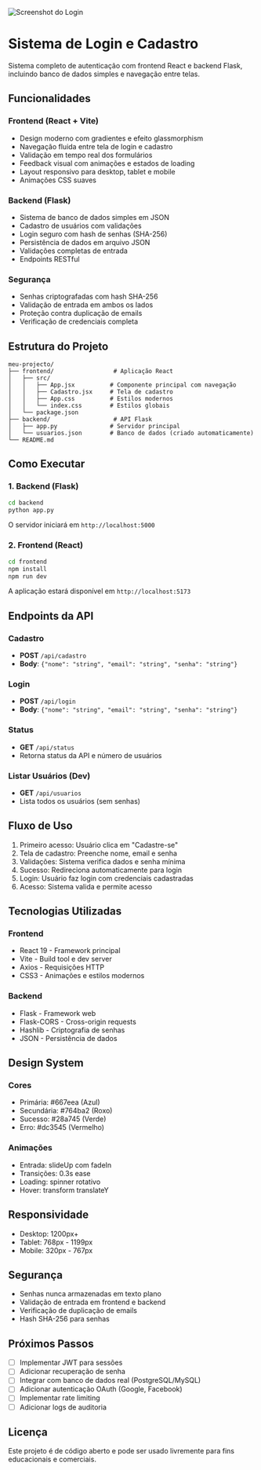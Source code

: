 ![Screenshot do Login](assts/image.png)

# Sistema de Login e Cadastro

Sistema completo de autenticação com frontend React e backend Flask, incluindo banco de dados simples e navegação entre telas.

## Funcionalidades

### Frontend (React + Vite)
- Design moderno com gradientes e efeito glassmorphism
- Navegação fluida entre tela de login e cadastro
- Validação em tempo real dos formulários
- Feedback visual com animações e estados de loading
- Layout responsivo para desktop, tablet e mobile
- Animações CSS suaves

### Backend (Flask)
- Sistema de banco de dados simples em JSON
- Cadastro de usuários com validações
- Login seguro com hash de senhas (SHA-256)
- Persistência de dados em arquivo JSON
- Validações completas de entrada
- Endpoints RESTful

### Segurança
- Senhas criptografadas com hash SHA-256
- Validação de entrada em ambos os lados
- Proteção contra duplicação de emails
- Verificação de credenciais completa

## Estrutura do Projeto

```
meu-projecto/
├── frontend/                 # Aplicação React
│   ├── src/
│   │   ├── App.jsx          # Componente principal com navegação
│   │   ├── Cadastro.jsx     # Tela de cadastro
│   │   ├── App.css          # Estilos modernos
│   │   └── index.css        # Estilos globais
│   └── package.json
├── backend/                  # API Flask
│   ├── app.py               # Servidor principal
│   └── usuarios.json        # Banco de dados (criado automaticamente)
└── README.md
```

## Como Executar

### 1. Backend (Flask)
```bash
cd backend
python app.py
```
O servidor iniciará em `http://localhost:5000`

### 2. Frontend (React)
```bash
cd frontend
npm install
npm run dev
```
A aplicação estará disponível em `http://localhost:5173`

## Endpoints da API

### Cadastro
- **POST** `/api/cadastro`
- **Body**: `{"nome": "string", "email": "string", "senha": "string"}`

### Login
- **POST** `/api/login`
- **Body**: `{"nome": "string", "email": "string", "senha": "string"}`

### Status
- **GET** `/api/status`
- Retorna status da API e número de usuários

### Listar Usuários (Dev)
- **GET** `/api/usuarios`
- Lista todos os usuários (sem senhas)

## Fluxo de Uso

1. Primeiro acesso: Usuário clica em "Cadastre-se"
2. Tela de cadastro: Preenche nome, email e senha
3. Validações: Sistema verifica dados e senha mínima
4. Sucesso: Redireciona automaticamente para login
5. Login: Usuário faz login com credenciais cadastradas
6. Acesso: Sistema valida e permite acesso

## Tecnologias Utilizadas

### Frontend
- React 19 - Framework principal
- Vite - Build tool e dev server
- Axios - Requisições HTTP
- CSS3 - Animações e estilos modernos

### Backend
- Flask - Framework web
- Flask-CORS - Cross-origin requests
- Hashlib - Criptografia de senhas
- JSON - Persistência de dados

## Design System

### Cores
- Primária: #667eea (Azul)
- Secundária: #764ba2 (Roxo)
- Sucesso: #28a745 (Verde)
- Erro: #dc3545 (Vermelho)

### Animações
- Entrada: slideUp com fadeIn
- Transições: 0.3s ease
- Loading: spinner rotativo
- Hover: transform translateY

## Responsividade

- Desktop: 1200px+
- Tablet: 768px - 1199px
- Mobile: 320px - 767px

## Segurança

- Senhas nunca armazenadas em texto plano
- Validação de entrada em frontend e backend
- Verificação de duplicação de emails
- Hash SHA-256 para senhas

## Próximos Passos

- [ ] Implementar JWT para sessões
- [ ] Adicionar recuperação de senha
- [ ] Integrar com banco de dados real (PostgreSQL/MySQL)
- [ ] Adicionar autenticação OAuth (Google, Facebook)
- [ ] Implementar rate limiting
- [ ] Adicionar logs de auditoria

## Licença

Este projeto é de código aberto e pode ser usado livremente para fins educacionais e comerciais. 